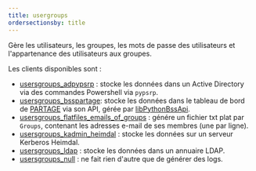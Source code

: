 ```yaml
---
title: usergroups
ordersectionsby: title
---
```


Gère les utilisateurs, les groupes, les mots de passe des utilisateurs et l'appartenance des utilisateurs aux groupes.

Les clients disponibles sont :

- [usersgroups_adpypsrp](/setup/configuration/plugins/hermes-client/usergroups/usersgroups_adpypsrp/) : stocke les données dans un Active Directory via des commandes Powershell via `pypsrp`.
- [usersgroups_bsspartage](/setup/configuration/plugins/hermes-client/usergroups/usersgroups_bsspartage/): stocke les données dans le tableau de bord de [PARTAGE](https://www.renater.fr/services/collaborer-simplement/partage/) via son API, gérée par [libPythonBssApi](https://github.com/dsi-univ-rennes1/libPythonBssApi).
- [usersgroups_flatfiles_emails_of_groups](/setup/configuration/plugins/hermes-client/usergroups/usersgroups_flatfiles_emails_of_groups/) : génére un fichier txt plat par `Groups`, contenant les adresses e-mail de ses membres (une par ligne).
- [usersgroups_kadmin_heimdal](/setup/configuration/plugins/hermes-client/usergroups/usersgroups_kadmin_heimdal/) : stocke les données sur un serveur Kerberos Heimdal.
- [usersgroups_ldap](/setup/configuration/plugins/hermes-client/usergroups/usersgroups_ldap/) : stocke les données dans un annuaire LDAP.
- [usersgroups_null](/setup/configuration/plugins/hermes-client/usergroups/usersgroups_null/) : ne fait rien d'autre que de générer des logs.
